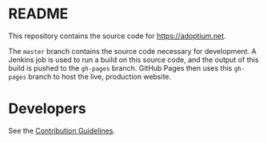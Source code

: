 # README

This repository contains the source code for https://adoptium.net.

The `master` branch contains the source code necessary for development. A Jenkins job is used to run a build on this source code, and the output of this build is pushed to the `gh-pages` branch. GitHub Pages then uses this `gh-pages` branch to host the live, production website.

# Developers

See the [Contribution Guidelines](CONTRIBUTING.md).
